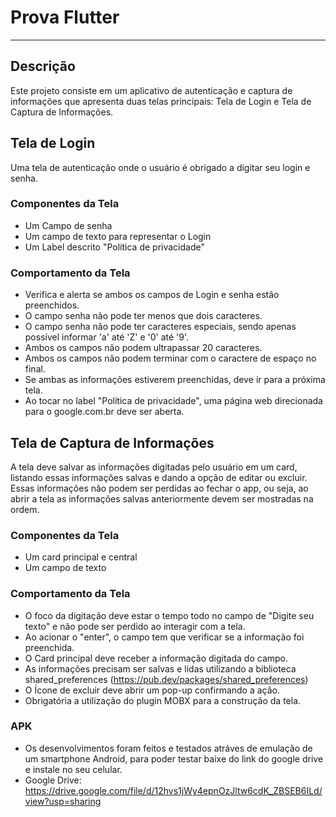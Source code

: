 # Prova Flutter
---

## **Descrição**

Este projeto consiste em um aplicativo de autenticação e captura de informações que apresenta duas telas principais: Tela de Login e Tela de Captura de Informações.

## **Tela de Login**

Uma tela de autenticação onde o usuário é obrigado a digitar seu login e senha.

### Componentes da Tela

- Um Campo de senha
- Um campo de texto para representar o Login
- Um Label descrito "Política de privacidade"

### Comportamento da Tela

- Verifica e alerta se ambos os campos de Login e senha estão preenchidos.
- O campo senha não pode ter menos que dois caracteres.
- O campo senha não pode ter caracteres especiais, sendo apenas possível informar 'a' até 'Z' e '0' até '9'.
- Ambos os campos não podem ultrapassar 20 caracteres.
- Ambos os campos não podem terminar com o caractere de espaço no final.
- Se ambas as informações estiverem preenchidas, deve ir para a próxima tela.
- Ao tocar no label "Política de privacidade", uma página web direcionada para o google.com.br deve ser aberta.

## **Tela de Captura de Informações**

A tela deve salvar as informações digitadas pelo usuário em um card, listando essas informações salvas e dando a opção de editar ou excluir. Essas informações não podem ser perdidas ao fechar o app, ou seja, ao abrir a tela as informações salvas anteriormente devem ser mostradas na ordem.

### Componentes da Tela

- Um card principal e central
- Um campo de texto

### Comportamento da Tela

- O foco da digitação deve estar o tempo todo no campo de "Digite seu texto" e não pode ser perdido ao interagir com a tela.
- Ao acionar o "enter", o campo tem que verificar se a informação foi preenchida.
- O Card principal deve receber a informação digitada do campo.
- As informações precisam ser salvas e lidas utilizando a biblioteca shared_preferences (https://pub.dev/packages/shared_preferences)
- O Ícone de excluir deve abrir um pop-up confirmando a ação.
- Obrigatória a utilização do plugin MOBX para a construção da tela.

### APK
- Os desenvolvimentos foram feitos e testados atráves de emulação de um smartphone Android, para poder testar baixe do link do google drive e instale no seu celular.
- Google Drive: https://drive.google.com/file/d/12hvs1jWy4epnOzJltw6cdK_ZBSEB6ILd/view?usp=sharing
